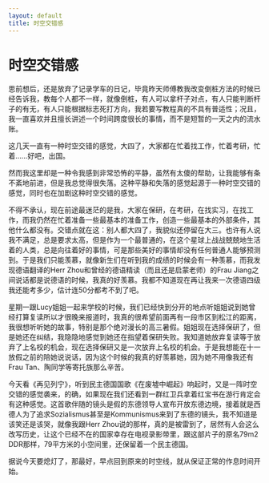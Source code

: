 ```yaml
---
layout: default
title: 时空交错感
---
```

# 时空交错感
思前想后，还是放弃了记录学车的日记，毕竟昨天师傅教我改变倒桩方法的时候已经告诉我，教每个人都不一样，就像倒桩，有人可以拿杆子对点，有人只能判断杆子的有无，有人只能根据标志死打方向，我若要写教程真的不具有普适性；况且，我一直喜欢并且擅长讲述一个时间跨度很长的事情，而不是短暂的一天之内的流水账。

这几天一直有一种时空交错的感觉，大四了，大家都在忙着找工作，忙着考研，忙着……好吧，出国。

然而我这里却是一种令我感到非常恐怖的平静，虽然有太傻的帮助，让我能够有条不紊地前进，但是我总觉得很失落。这种平静和失落的感觉起源于一种时空交错的感觉，同时也在加剧这种时空交错的感觉。

不得不承认，现在前途最迷茫的是我，大家在保研，在考研，在找实习，在找工作，而我仍然在忙着准备一些最基本的准备工作，创造一些最基本的外部条件，其他什么都没有。交错点就在这：别人都大四了，我貌似还停留在大三。也许有人说我不满足，总是要求太高，但是作为一个最普通的，在这个星球上战战兢兢地生活着的人类，总是向往着好的事情，可是那些美好的事情却没有任何普通人能够预测到。于是我们只能羡慕，就像新生们在听到我的成绩的时候会有一种羡慕，而我发现德语翻译的Herr Zhou和曾经的德语精读（而且还是启蒙老师）的Frau Jiang之间说话都是说德语的时候，我真的好羡慕。我都不知道现在再让我来一次德语四级我还能考多少，估计连50分都考不到了吧。

星期一跟Lucy姐姐一起来学校的时候，我们已经快到分开的地点听姐姐说到她曾经打算复读所以才很晚来报道时，我真的很希望前面再有一段市区到松江的距离，我很想听听她的故事，特别是那个绝对漫长的高三暑假。姐姐现在选择保研了，但是她还在纠结，我隐隐地感觉到她还在指望着保研失败。我知道她放弃复读等于放弃了上名校的机会，现在选择保研又是一次放弃上名校的机会。于是我想能在十一放假之前的陪她说说话，因为这个时候的我真的好羡慕她，因为她不用像我还有Frau Tan、陶同学等寄托族那么辛苦。

今天看《再见列宁》，听到民主德国国歌《在废墟中崛起》响起时，又是一阵时空交错的感觉袭来，的确，如果现在我们还看到一群红卫兵拿着红宝书在游行肯定会有这种感觉。这首歌伴随的镜头是假的东德领导人宣布开放东德边境，接着就是西德人为了追求Sozialismus甚至是Kommunismus来到了东德的镜头，我不知道是该笑还是该哭，就像我跟Herr Zhou说的那样，真的是被雷到了，居然有人会这么改写历史，让这个已经不在的国家幸存在电视录影带里，跟这部片子的原名79m2 DDR那样，79平方米的小空间里，还保留着一个民主德国。

据说今天要熄灯了，那最好，早点回到原来的时空线，就从保证正常的作息时间开始。
